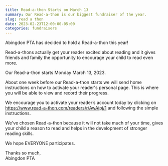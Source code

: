 ```yaml
--- 
title: Read-a-thon Starts on March 13
summary: Our Read-a-thon is our biggest fundraiser of the year.
slug: read a thon
date: 2023-02-23T12:00:00-05:00
categories: fundraisers
---
```


Abingdon PTA has decided to hold a Read-a-thon this year!

Read-a-thons actually get your reader excited about reading and it gives friends and family the opportunity to encourage your child to read even more.

Our Read-a-thon starts Monday March 13, 2023.

About one week before our Read-a-thon starts we will send home instructions on how to activate your reader's personal page. This is where you will be able to view and record their progress.

We encourage you to activate your reader’s account today by clicking on https://www.read-a-thon.com/readers/r/AwAipj/1 and following the simple instructions.

We've chosen Read-a-thon because it will not take much of your time, gives your child a reason to read and helps in the development of stronger reading skills.

We hope EVERYONE participates.

Thanks so much,  
Abingdon PTA
